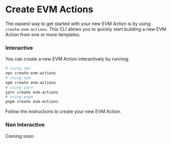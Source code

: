 # Create EVM Actions

The easiest way to get started with your new EVM Action is by using `create-evm-actions`. This CLI allows you to quickly start building a new EVM Action from one or more templates.

### Interactive

You can create a new EVM Action interactively by running:

```bash
# using npx
npx create-evm-actions
# using npm
npm create evm-actions
# using yarn
yarn create evm-actions
# using pnpm
pnpm create evm-actions
```

Follow the instructions to create your new EVM Action.

### Non Interactive

Coming soon.

